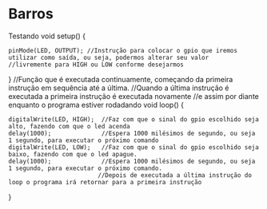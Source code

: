 # Barros
Testando
void setup() 
{
    
    pinMode(LED, OUTPUT); //Instrução para colocar o gpio que iremos utilizar como saída, ou seja, podermos alterar seu valor
    //livremente para HIGH ou LOW conforme desejarmos
}
//Função que é executada continuamente, começando da primeira instrução em sequência até a última. 
//Quando a última instrução é executada a primeira instrução é executada novamente
//e assim por diante enquanto o programa estiver rodadando
void loop() 
{
   
    digitalWrite(LED, HIGH);  //Faz com que o sinal do gpio escolhido seja alto, fazendo com que o led acenda
    delay(1000);              //Espera 1000 milésimos de segundo, ou seja 1 segundo, para executar o próximo comando
    digitalWrite(LED, LOW);   //Faz com que o sinal do gpio escolhido seja baixo, fazendo com que o led apague.
    delay(1000);              //Espera 1000 milésimos de segundo, ou seja 1 segundo, para executar o próximo comando.
                             //Depois de executada a última instrução do loop o programa irá retornar para a primeira instrução
}
     
